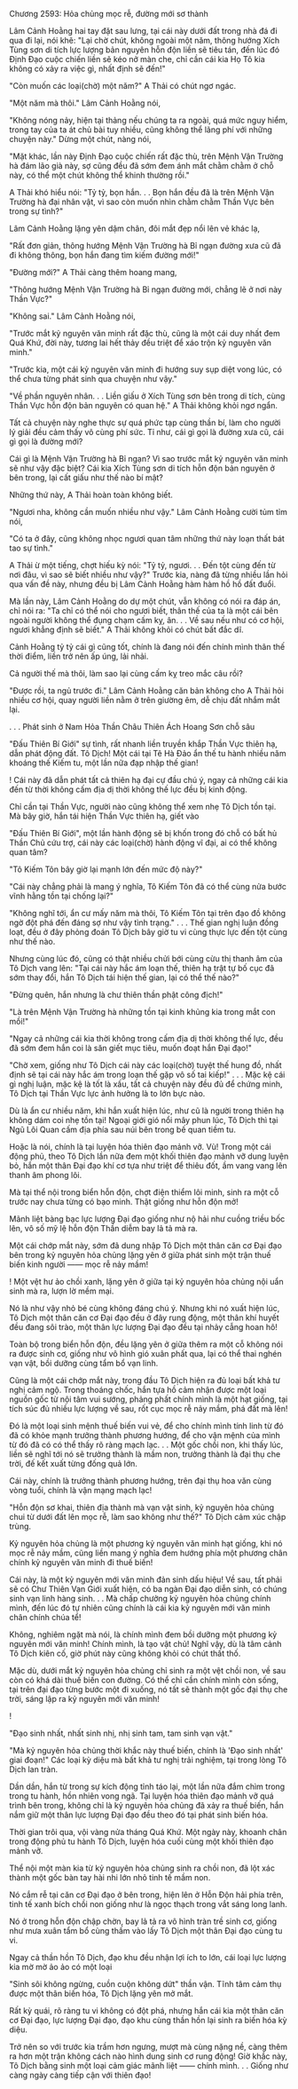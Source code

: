 




Chương 2593: Hỏa chủng mọc rễ, đường mới sơ thành


Lâm Cảnh Hoằng hai tay đặt sau lưng, tại cái này dưới đất trong nhà đá đi qua đi lại, nói khẽ: "Lại chờ chút, không ngoài một năm, thông hướng Xích Tùng sơn di tích lực lượng bản nguyên hỗn độn liền sẽ tiêu tán, đến lúc đó Định Đạo cuộc chiến liền sẽ kéo nở màn che, chỉ cần cái kia Họ Tô kia không có xảy ra việc gì, nhất định sẽ đến!"

"Còn muốn các loại(chờ) một năm?" A Thải có chút ngơ ngác.

"Một năm mà thôi." Lâm Cảnh Hoằng nói,

"Không nóng nảy, hiện tại thảng nếu chúng ta ra ngoài, quá mức nguy hiểm, trong tay của ta át chủ bài tuy nhiều, cũng không thể lãng phí với những chuyện này." Dừng một chút, nàng nói,

"Mặt khác, lần này Định Đạo cuộc chiến rất đặc thù, trên Mệnh Vận Trường hà đám lão già này, sợ cũng đều đã sớm đem ánh mắt chằm chằm ở chỗ này, có thể một chút không thể khinh thường rồi."

A Thải khó hiểu nói: "Tỷ tỷ, bọn hắn. . . Bọn hắn đều đã là trên Mệnh Vận Trường hà đại nhân vật, vì sao còn muốn nhìn chằm chằm Thần Vực bên trong sự tình?"

Lâm Cảnh Hoằng lặng yên dậm chân, đôi mắt đẹp nổi lên vẻ khác lạ,

"Rất đơn giản, thông hướng Mệnh Vận Trường hà Bỉ ngạn đường xưa cũ đã đi không thông, bọn hắn đang tìm kiếm đường mới!"

"Đường mới?" A Thải càng thêm hoang mang,

"Thông hướng Mệnh Vận Trường hà Bỉ ngạn đường mới, chẳng lẽ ở nơi này Thần Vực?"

"Không sai." Lâm Cảnh Hoằng nói,

"Trước mắt kỷ nguyên văn minh rất đặc thù, cũng là một cái duy nhất đem Quá Khứ, đời này, tương lai hết thảy đều triệt để xáo trộn kỷ nguyên văn minh."

"Trước kia, một cái kỷ nguyên văn minh đi hướng suy sụp diệt vong lúc, có thể chưa từng phát sinh qua chuyện như vậy."

"Về phần nguyên nhân. . . Liền giấu ở Xích Tùng sơn bên trong di tích, cùng Thần Vực hỗn độn bản nguyên có quan hệ." A Thải không khỏi ngơ ngẩn.

Tất cả chuyện này nghe thực sự quá phức tạp cùng thần bí, làm cho người lý giải đều cảm thấy vô cùng phí sức. Tỉ như, cái gì gọi là đường xưa cũ, cái gì gọi là đường mới?

Cái gì là Mệnh Vận Trường hà Bỉ ngạn? Vì sao trước mắt kỷ nguyên văn minh sẽ như vậy đặc biệt? Cái kia Xích Tùng sơn di tích hỗn độn bản nguyên ở bên trong, lại cất giấu như thế nào bí mật?

Những thứ này, A Thải hoàn toàn không biết.

"Ngươi nha, không cần muốn nhiều như vậy." Lâm Cảnh Hoằng cười tủm tỉm nói,

"Có ta ở đây, cũng không nhọc ngươi quan tâm những thứ này loạn thất bát tao sự tình."

A Thải ừ một tiếng, chợt hiếu kỳ nói: "Tỷ tỷ, ngươi. . . Đến tột cùng đến từ nơi đâu, vì sao sẽ biết nhiều như vậy?" Trước kia, nàng đã từng nhiều lần hỏi qua vấn đề này, nhưng đều bị Lâm Cảnh Hoằng hàm hàm hồ hồ đất đuổi.

Mà lần này, Lâm Cảnh Hoằng do dự một chút, vẫn không có nói ra đáp án, chỉ nói ra: "Ta chỉ có thể nói cho ngươi biết, thân thế của ta là một cái bên ngoài người không thể đụng chạm cấm kỵ, ân. . . Về sau nếu như có cơ hội, ngươi khẳng định sẽ biết." A Thải không khỏi có chút bất đắc dĩ.

Cảnh Hoằng tỷ tỷ cái gì cũng tốt, chính là đang nói đến chính mình thân thế thời điểm, liền trở nên ấp úng, lải nhải.

Cả người thế mà thôi, làm sao lại cùng cấm kỵ treo mắc câu rồi?

"Được rồi, ta ngủ trước đi." Lâm Cảnh Hoằng căn bản không cho A Thải hỏi nhiều cơ hội, quay người liền nằm ở trên giường êm, dễ chịu đất nhắm mắt lại.

. . . Phát sinh ở Nam Hỏa Thần Châu Thiên Ách Hoang Sơn chỗ sâu

"Đấu Thiên Bí Giới" sự tình, rất nhanh liền truyền khắp Thần Vực thiên hạ, dẫn phát động đất. Tô Dịch! Một cái tại Tê Hà Đảo ẩn thế tu hành nhiều năm khoáng thế Kiếm tu, một lần nữa đạp nhập thế gian!

! Cái này đã dẫn phát tất cả thiên hạ đại cự đầu chú ý, ngay cả những cái kia đến từ thời không cấm địa dị thời không thế lực đều bị kinh động.

Chỉ cần tại Thần Vực, người nào cũng không thể xem nhẹ Tô Dịch tồn tại. Mà bây giờ, hắn tái hiện Thần Vực thiên hạ, giết vào

"Đấu Thiên Bí Giới", một lần hành động sẽ bị khốn trong đó chỗ có bất hủ Thần Chủ cứu trợ, cái này các loại(chờ) hành động vĩ đại, ai có thể không quan tâm?

"Tô Kiếm Tôn bây giờ lại mạnh lớn đến mức độ này?"

"Cái này chẳng phải là mang ý nghĩa, Tô Kiếm Tôn đã có thể cùng nửa bước vĩnh hằng tồn tại chống lại?"

"Không nghĩ tới, ẩn cư mấy năm mà thôi, Tô Kiếm Tôn tại trên đạo đồ không ngờ đột phá đến đáng sợ như vậy tình trạng." . . . Thế gian nghị luận đồng loạt, đều ở đây phỏng đoán Tô Dịch bây giờ tu vi cùng thực lực đến tột cùng như thế nào.

Nhưng cùng lúc đó, cũng có thật nhiều chửi bới cùng cừu thị thanh âm của Tô Dịch vang lên: "Tại cái này hắc ám loạn thế, thiên hạ trật tự bố cục đã sớm thay đổi, hắn Tô Dịch tái hiện thế gian, lại có thể thế nào?"

"Đừng quên, hắn nhưng là chư thiên thần phật công địch!"

"Là trên Mệnh Vận Trường hà những tồn tại kinh khủng kia trong mắt con mồi!"

"Ngay cả những cái kia thời không trong cấm địa dị thời không thế lực, đều đã sớm đem hắn coi là săn giết mục tiêu, muốn đoạt hắn Đại đạo!"

"Chờ xem, giống như Tô Dịch cái này các loại(chờ) tuyệt thế hung đồ, nhất định sẽ tại cái này hắc ám trong loạn thế gặp vô số tai kiếp!" . . . Mặc kệ cái gì nghị luận, mặc kệ là tốt là xấu, tất cả chuyện này đều đủ để chứng minh, Tô Dịch tại Thần Vực lực ảnh hưởng là to lớn bực nào.

Dù là ẩn cư nhiều năm, khi hắn xuất hiện lúc, như cũ là người trong thiên hạ không dám coi nhẹ tồn tại! Ngoại giới gió nổi mây phun lúc, Tô Dịch thì tại Ngũ Lôi Quan cấm địa phía sau núi bên trong bế quan tiềm tu.

Hoặc là nói, chính là tại luyện hóa thiên đạo mảnh vỡ. Vù! Trong một cái động phủ, theo Tô Dịch lần nữa đem một khối thiên đạo mảnh vỡ dung luyện bỏ, hắn một thân Đại đạo khí cơ tựa như triệt để thiêu đốt, ầm vang vang lên thanh âm phong lôi.

Mà tại thể nội trong biển hỗn độn, chợt điện thiểm lôi minh, sinh ra một cỗ trước nay chưa từng có bạo minh. Thật giống như hỗn độn mở!

Mãnh liệt bàng bạc lực lượng Đại đạo giống như nộ hải như cuồng triều bốc lên, vô số mỹ lệ hỗn độn Thần diễm bay lả tả mà ra.

Một cái chớp mắt này, sớm đã dung nhập Tô Dịch một thân căn cơ Đại đạo bên trong kỷ nguyên hỏa chủng lặng yên ở giữa phát sinh một trận thuế biến kinh người —— mọc rễ nảy mầm!

! Một vệt hư ảo chồi xanh, lặng yên ở giữa tại kỷ nguyên hỏa chủng nội uẩn sinh mà ra, lượn lờ mềm mại.

Nó là như vậy nhỏ bé cùng không đáng chú ý. Nhưng khi nó xuất hiện lúc, Tô Dịch một thân căn cơ Đại đạo đều ở đây rung động, một thân khí huyết đều đang sôi trào, một thân lực lượng Đại đạo đều tại nhảy cẫng hoan hô!

Toàn bộ trong biển hỗn độn, đều lặng yên ở giữa thêm ra một cỗ không nói ra được sinh cơ, giống như vô hình gió xuân phất qua, lại có thể thai nghén vạn vật, bồi dưỡng cùng tẩm bổ vạn linh.

Cũng là một cái chớp mắt này, trong đầu Tô Dịch hiện ra đủ loại bất khả tư nghị cảm ngộ. Trong thoáng chốc, hắn tựa hồ cảm nhận được một loại nguồn gốc từ nội tâm vui sướng, phảng phất chính mình là một hạt giống, tại tích súc đủ nhiều lực lượng về sau, rốt cục mọc rễ nảy mầm, phá đất mà lên!

Đó là một loại sinh mệnh thuế biến vui vẻ, để cho chính mình tính linh từ đó đã có khỏe mạnh trưởng thành phương hướng, để cho vận mệnh của mình từ đó đã có có thể thấy rõ ràng mạch lạc. . . Một gốc chồi non, khi thấy lúc, liền sẽ nghĩ tới nó sẽ trưởng thành là mầm non, trưởng thành là đại thụ che trời, đế kết xuất từng đống quả lớn.

Cái này, chính là trưởng thành phương hướng, trên đại thụ hoa văn cùng vòng tuổi, chính là vận mạng mạch lạc!

"Hỗn độn sơ khai, thiên địa thành mà vạn vật sinh, kỷ nguyên hỏa chủng chui từ dưới đất lên mọc rễ, làm sao không như thế?" Tô Dịch cảm xúc chập trùng.

Kỷ nguyên hỏa chủng là một phương kỷ nguyên văn minh hạt giống, khi nó mọc rễ nảy mầm, cũng liền mang ý nghĩa đem hướng phía một phương chân chính kỷ nguyên văn minh đi thuế biến!

Cái này, là một kỷ nguyên mới văn minh đản sinh dấu hiệu! Về sau, tất phải sẽ có Chư Thiên Vạn Giới xuất hiện, có ba ngàn Đại đạo diễn sinh, có chúng sinh vạn linh hàng sinh. . . Mà chấp chưởng kỷ nguyên hỏa chủng chính mình, đến lúc đó tự nhiên cũng chính là cái kia kỷ nguyên mới văn minh chân chính chúa tể!

Không, nghiêm ngặt mà nói, là chính mình đem bồi dưỡng một phương kỷ nguyên mới văn minh! Chính mình, là tạo vật chủ! Nghĩ vậy, dù là tâm cảnh Tô Dịch kiên cố, giờ phút này cũng không khỏi có chút thất thố.

Mặc dù, dưới mắt kỷ nguyên hỏa chủng chỉ sinh ra một vệt chồi non, về sau còn có khá dài thuế biến con đường. Có thể chỉ cần chính mình còn sống, tại trên đại đạo từng bước một đi xuống, nó tất sẽ thành một gốc đại thụ che trời, sáng lập ra kỷ nguyên mới văn minh!

!

"Đạo sinh nhất, nhất sinh nhị, nhị sinh tam, tam sinh vạn vật."

"Mà kỷ nguyên hỏa chủng thời khắc này thuế biến, chính là 'Đạo sinh nhất' giai đoạn!" Các loại kỳ diệu mà bất khả tư nghị trải nghiệm, tại trong lòng Tô Dịch lan tràn.

Dần dần, hắn từ trong sự kích động tỉnh táo lại, một lần nữa đắm chìm trong trong tu hành, hồn nhiên vong ngã. Tại luyện hóa thiên đạo mảnh vỡ quá trình bên trong, không chỉ là kỷ nguyên hỏa chủng đã xảy ra thuế biến, hắn nắm giữ một thân lực lượng Đại đạo đều theo đó tại phát sinh biến hóa.

Thời gian trôi qua, vội vàng nửa tháng Quá Khứ. Một ngày này, khoanh chân trong động phủ tu hành Tô Dịch, luyện hóa cuối cùng một khối thiên đạo mảnh vỡ.

Thể nội một màn kia từ kỷ nguyên hỏa chủng sinh ra chồi non, đã lột xác thành một gốc bàn tay hài nhi lớn nhỏ tinh tế mầm non.

Nó cắm rễ tại căn cơ Đại đạo ở bên trong, hiện lên ở Hỗn Độn hải phía trên, tinh tế xanh bích chồi non giống như là ngọc thạch trong vắt sáng long lanh.

Nó ở trong hỗn độn chập chờn, bay lả tả ra vô hình tràn trề sinh cơ, giống như mưa xuân tẩm bổ cùng thấm vào lấy Tô Dịch một thân Đại đạo cùng tu vi.

Ngay cả thần hồn Tô Dịch, đạo khu đều nhận lợi ích to lớn, cái loại lực lượng kia mờ mờ ảo ảo có một loại

"Sinh sôi không ngừng, cuồn cuộn không dứt" thần vận. Tĩnh tâm cảm thụ được một thân biến hóa, Tô Dịch lặng yên mở mắt.

Rất kỳ quái, rõ ràng tu vi không có đột phá, nhưng hắn cái kia một thân căn cơ Đại đạo, lực lượng Đại đạo, đạo khu cùng thần hồn lại sinh ra biến hóa kỳ diệu.

Trở nên so với trước kia trầm hơn ngưng, mượt mà cùng nặng nề, càng thêm ra hơn một trận không cách nào hình dung sinh cơ rung động! Giờ khắc này, Tô Dịch bằng sinh một loại cảm giác mãnh liệt —— chính mình. . . Giống như càng ngày càng tiếp cận với thiên đạo!




